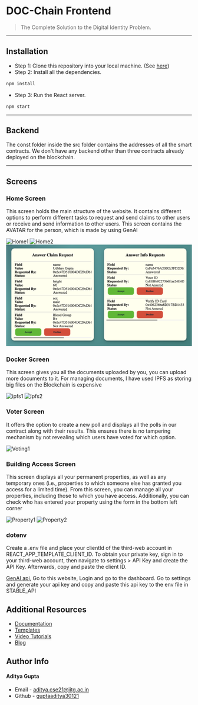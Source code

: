 # DOC-Chain Frontend
>The Complete Solution to the Digital Identity Problem. 

---

## Installation

- Step 1: Clone this repository into your local machine. (See [here](https://docs.github.com/en/repositories/creating-and-managing-repositories/cloning-a-repository))
- Step 2: Install all the dependencies. 
```bash
npm install
```
- Step 3: Run the React server.
```bash
npm start
```
---

## Backend
The const folder inside the src folder contains the addresses of all the smart contracts. We don't have any backend other than three contracts already deployed on the blockchain.

---

## Screens

### Home Screen
This screen holds the main structure of the website. It contains different options to perform different tasks to request and send claims to other users or receive and send information to other users. This screen contains the AVATAR for the person, which is made by using GenAI

![Home1](https://raw.githubusercontent.com/vaibhav2111/thirdweb-app/readme/img/Home1.png)
![Home2](https://raw.githubusercontent.com/vaibhav2111/thirdweb-app/readme/img/Home2.png)
![Home3](https://raw.githubusercontent.com/guptaaditya30121/thirdweb-app/readme/img/Home3.png)



### Docker Screen
This screen gives you all the documents uploaded by you, you can upload more documents to it. For managing documents, I have used IPFS as storing big files on the Blockchain is expensive

![ipfs1](https://raw.githubusercontent.com/ad/thirdweb-app/readme/img/ipfs1.png)
![ipfs2](https://raw.githubusercontent.com/vaibhav2111/thirdweb-app/readme/img/ipfs2.png)


### Voter Screen
It offers the option to create a new poll and displays all the polls in our contract along with their results. This ensures there is no tampering mechanism by not revealing which users have voted for which option.

![Voting1](https://raw.githubusercontent.com/vaibhav2111/thirdweb-app/readme/img/Voting1.png)


### Building Access Screen
This screen displays all your permanent properties, as well as any temporary ones (i.e., properties to which someone else has granted you access for a limited time). From this screen, you can manage all your properties, including those to which you have access. Additionally, you can check who has entered your property using the form in the bottom left corner 

![Property1](https://raw.githubusercontent.com/vaibhav2111/thirdweb-app/readme/img/Property1.png)
![Property2](https://raw.githubusercontent.com/vaibhav2111/thirdweb-app/readme/img/Property2.png)


### dotenv
Create a .env file and place your clientId of the third-web account in REACT_APP_TEMPLATE_CLIENT_ID. To obtain your private key, sign in to your third-web account, then navigate to settings > API Key and create the API Key. Afterwards, copy and paste the client ID.

[GenAI api](https://stablediffusionapi.com/), Go to this website, Login and go to the dashboard. Go to settings and generate your api key
and copy and paste this api key to the env file in STABLE_API


## Additional Resources

- [Documentation](https://portal.thirdweb.com)
- [Templates](https://thirdweb.com/templates)
- [Video Tutorials](https://youtube.com/thirdweb_)
- [Blog](https://blog.thirdweb.com)

## Author Info

#### Aditya Gupta

- Email - [aditya.cse21@iitg.ac.in](mailto:aditya.cse21@iitg.ac.in)
- Github - [guptaaditya30121](https://github.com/guptaaditya30121)
